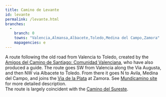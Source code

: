 ```yaml
---
title: Camino de Levante
id: levante
permalink: /levante.html
branches:
  -
    branch: 0
    towns: "Valencia,Almansa,Albacete,Toledo,Medina del Campo,Zamora"
    mapagencies: e
---
```


A route following the old road from Valencia to Toledo, created by the [Amigos del Camino de Santiago: Comunidad Valenciana][0], who have also produced a guide. The route goes SW from Valencia along the Via Augusta, and then NW via Albacete to Toledo. From there it goes N to Avila, Medina del Campo, and joins the [Via de la Plata][1] at Zamora. See [Mundicamino site][2] for more detailed description.  
The route is largely coincident with the [Camino del Sureste][3].

[0]: http://www.vieiragrino.com/camino/camino.html
[1]: mozarabe.html
[2]: http://www.mundicamino.com/rutas.cfm?id=42
[3]: sureste.html